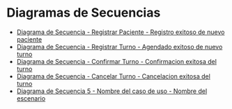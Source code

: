 # Diagramas de Secuencias

* [Diagrama de Secuencia - Registrar Paciente - Registro exitoso de nuevo paciente](https://drive.google.com/file/d/1NilF_v3ck8p4PiNggSgZYnLFuHpjqIML/view?usp=sharing)
* [Diagrama de Secuencia - Registrar Turno - Agendado exitoso de nuevo turno](https://drive.google.com/file/d/18tVZBXjOD3m-DCcsqC9CCrCp87CAW-cA/view?usp=sharing)
* [Diagrama de Secuencia - Confirmar Turno - Confirmacion exitosa del turno](https://drive.google.com/file/d/1kEcU7gVY8MbAKizJvKLCE_2kfSoba2pP/view?usp=sharing)
* [Diagrama de Secuencia - Cancelar Turno - Cancelacion exitosa del turno](https://drive.google.com/file/d/1YHYYZaDpA1h0SWngI_9WHyW4HopoVl7I/view?usp=sharing)
* [Diagrama de Secuencia 5 - Nombre del caso de uso - Nombre del escenario]()

